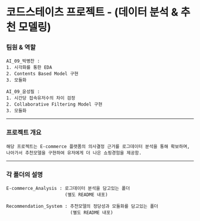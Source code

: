 # 코드스테이츠 프로젝트 - (데이터 분석 & 추천 모델링)  

### 팀원  &  역할
    AI_09_박병찬 :
    1. 시각화를 통한 EDA
    2. Contents Based Model 구현
    3. 모듈화

    AI_09_윤성필 :
    1. 시간당 접속유저수의 차이 검정
    2. Collaborative Filtering Model 구현
    3. 모듈화
---
### 프로젝트 개요
    해당 프로젝트는 E-commerce 플랫폼의 의사결정 근거를 로그데이터 분석을 통해 확보하며,  
    나아가서 추천모델을 구현하여 유저에게 더 나은 쇼핑경험을 제공함.

---
### 각 폴더의 설명

    E-commerce_Analysis : 로그데이터 분석을 담고있는 폴더
                          (별도 README 내포)

    Recommendation_System : 추천모델의 정당성과 모듈화를 담고있는 폴더
                            (별도 README 내포)
